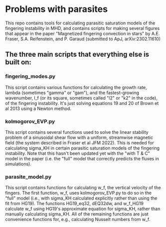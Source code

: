 # Problems with parasites
This repo contains tools for calculating parasitic saturation models of the fingering instability in MHD, and contains 
scripts for making several figures that appear in the paper "Magnetized fingering convection in stars" by A.E. Fraser, 
S.A. Reifenstein, and P. Garaud (submitted to ApJ, arXiv:2302.11610)

## The three main scripts that everything else is built on:
### fingering_modes.py
This script contains various functions for calculating the growth rate, lambda (sometimes "gamma" or "gam"), and the 
fastest-growing wavenumber, l_f (or its square, sometimes called "l2" or "k2" in the code), of the fingering 
instability. It's just solving equations 19 and 20 of Brown et al 2013 using a Newton method.

### kolmogorov_EVP.py
This script contains several functions used to solve the linear stability problem of a sinusoidal shear flow with a 
uniform, streamwise magnetic field (the system described in Fraser et al JFM 2022). This is needed for calculating
sigma_KH in certain parasitic saturation models of the fingering instability. Note that this hasn't been updated yet 
with the "with T & C" model in the paper (i.e. the "full" model that correctly predicts the fluxes in simulations).

### parasite_model.py
This script contains functions for calculating w_f, the vertical velocity of the fingers. The first function, w_f, uses
kolmogorov_EVP.py to do so in the "full" model (i.e., with sigma_KH calculated explicitly rather than using the fit from
HG19). The functions HG19_eq32, dEQ32dw, and w_f_HG19 calculate w_f using HG19's approximate equation for sigma_KH, 
rather than manually calculating sigma_KH. All of the remaining functions are just convenience functions for, e.g., 
calculating Nusselt numbers from w_f.